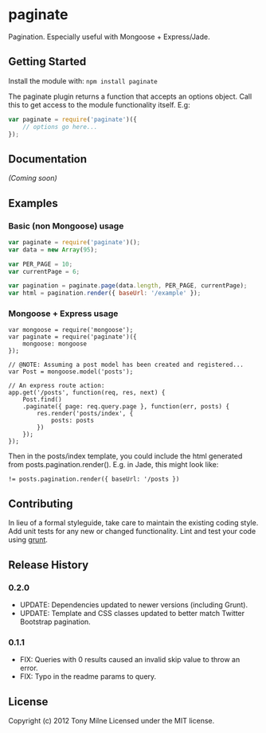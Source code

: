 # paginate

Pagination. Especially useful with Mongoose + Express/Jade.

## Getting Started
Install the module with: `npm install paginate`

The paginate plugin returns a function that accepts an options object.
Call this to get access to the module functionality itself. E.g:

```javascript
var paginate = require('paginate')({
	// options go here...
});
```

## Documentation

_(Coming soon)_

## Examples

### Basic (non Mongoose) usage

```javascript
var paginate = require('paginate')();
var data = new Array(95);

var PER_PAGE = 10;
var currentPage = 6;

var pagination = paginate.page(data.length, PER_PAGE, currentPage);
var html = pagination.render({ baseUrl: '/example' });
```

### Mongoose + Express usage

```
var mongoose = require('mongoose');
var paginate = require('paginate')({
	mongoose: mongoose
});

// @NOTE: Assuming a post model has been created and registered...
var Post = mongoose.model('posts');

// An express route action:
app.get('/posts', function(req, res, next) {
	Post.find()
	.paginate({ page: req.query.page }, function(err, posts) {
		res.render('posts/index', {
			posts: posts
		})
	});
});
```

Then in the posts/index template, you could include the html generated from posts.pagination.render().
E.g. in Jade, this might look like:
```
!= posts.pagination.render({ baseUrl: '/posts })
```

## Contributing

In lieu of a formal styleguide, take care to maintain the existing coding style. Add unit tests for any new or changed functionality. Lint and test your code using [grunt](https://github.com/cowboy/grunt).

## Release History

### 0.2.0

- UPDATE: Dependencies updated to newer versions (including Grunt).
- UPDATE: Template and CSS classes updated to better match Twitter Bootstrap pagination.

### 0.1.1

- FIX: Queries with 0 results caused an invalid skip value to throw an error.
- FIX: Typo in the readme params to query.

## License
Copyright (c) 2012 Tony Milne
Licensed under the MIT license.
